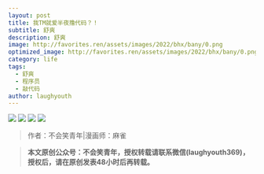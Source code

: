 ```yaml
---
layout: post
title: 我TM就爱半夜撸代码？！
subtitle: 舒爽
description: 舒爽
image: http://favorites.ren/assets/images/2022/bhx/bany/0.png
optimized_image: http://favorites.ren/assets/images/2022/bhx/bany/0.png
category: life
tags:
  - 舒爽
  - 程序员
  - 敲代码
author: laughyouth
---
```



![](http://favorites.ren/assets/images/2022/bhx/bany/1.jpg)
![](http://favorites.ren/assets/images/2022/bhx/bany/2.jpg)
![](http://favorites.ren/assets/images/2022/bhx/bany/3.jpg)
![](http://favorites.ren/assets/images/2022/bhx/bany/4.jpg)

>作者：不会笑青年|漫画师：麻雀

>**本文原创公众号：不会笑青年，授权转载请联系微信(laughyouth369)，授权后，请在原创发表48小时后再转载。**